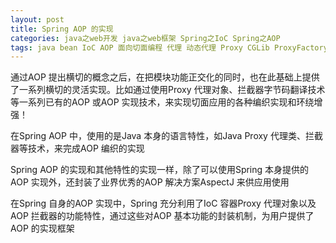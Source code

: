 ```yaml
---
layout: post
title: Spring AOP 的实现
categories: java之web开发 java之web框架 Spring之IoC Spring之AOP 
tags: java bean IoC AOP 面向切面编程 代理 动态代理 Proxy CGLib ProxyFactoryBean 
---
```


通过AOP 提出横切的概念之后，在把模块功能正交化的同时，也在此基础上提供了一系列横切的灵活实现。比如通过使用Proxy 代理对象、拦截器字节码翻译技术等一系列已有的AOP 或AOP 实现技术，来实现切面应用的各种编织实现和环绕增强！

在Spring AOP 中，使用的是Java 本身的语言特性，如Java Proxy 代理类、拦截器等技术，来完成AOP 编织的实现

Spring AOP 的实现和其他特性的实现一样，除了可以使用Spring 本身提供的AOP 实现外，还封装了业界优秀的AOP 解决方案AspectJ 来供应用使用

在Spring 自身的AOP 实现中，Spring 充分利用了IoC 容器Proxy 代理对象以及AOP 拦截器的功能特性，通过这些对AOP 基本功能的封装机制，为用户提供了AOP 的实现框架

